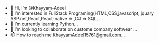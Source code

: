 - 👋 Hi, I’m @Khayyam-Adeel
- 👀 I’m interested in FullStack Programing(HTML,CSS,javascript, jquary ASP.net,React,React-native => ,C# => SQL, ...
- 🌱 I’m currently learning Python...
- 💞️ I’m looking to collaborate on custome company softwear ...
- 📫 How to reach me KhayyamAdeel15761@gmail.com...

<!---
Khayyam-Adeel/Khayyam-Adeel is a ✨ special ✨ repository because its `README.md` (this file) appears on your GitHub profile.
You can click the Preview link to take a look at your changes.
--->
